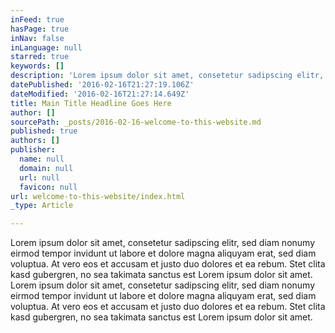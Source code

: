 ```yaml
---
inFeed: true
hasPage: true
inNav: false
inLanguage: null
starred: true
keywords: []
description: 'Lorem ipsum dolor sit amet, consetetur sadipscing elitr, sed diam nonumy eirmod tempor.'
datePublished: '2016-02-16T21:27:19.106Z'
dateModified: '2016-02-16T21:27:14.649Z'
title: Main Title Headline Goes Here
author: []
sourcePath: _posts/2016-02-16-welcome-to-this-website.md
published: true
authors: []
publisher:
  name: null
  domain: null
  url: null
  favicon: null
url: welcome-to-this-website/index.html
_type: Article

---
```

Lorem ipsum dolor sit amet, consetetur sadipscing elitr, sed diam nonumy eirmod tempor invidunt ut labore et dolore magna aliquyam erat, sed diam voluptua. At vero eos et accusam et justo duo dolores et ea rebum. Stet clita kasd gubergren, no sea takimata sanctus est Lorem ipsum dolor sit amet. Lorem ipsum dolor sit amet, consetetur sadipscing elitr, sed diam nonumy eirmod tempor invidunt ut labore et dolore magna aliquyam erat, sed diam voluptua. At vero eos et accusam et justo duo dolores et ea rebum. Stet clita kasd gubergren, no sea takimata sanctus est Lorem ipsum dolor sit amet.